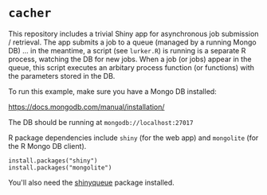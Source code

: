 # `cacher`

This repository includes a trivial Shiny app for asynchronous job submission / retrieval. The app submits a job to a queue (managed by a running Mongo DB) ... in the meantime, a script (see `lurker.R`) is running is a separate R process, watching the DB for new jobs. When a job (or jobs) appear in the queue, this script executes an arbitary process function (or functions) with the parameters stored in the DB.

To run this example, make sure you have a Mongo DB installed:

<https://docs.mongodb.com/manual/installation/>

The DB should be running at `mongodb://localhost:27017`

R package dependencies include `shiny` (for the web app) and `mongolite` (for the R Mongo DB client).

```
install.packages("shiny")
install.packages("mongolite")
```

You'll also need the [shinyqueue](https://github.com/databio/shinyDepot) package installed.
